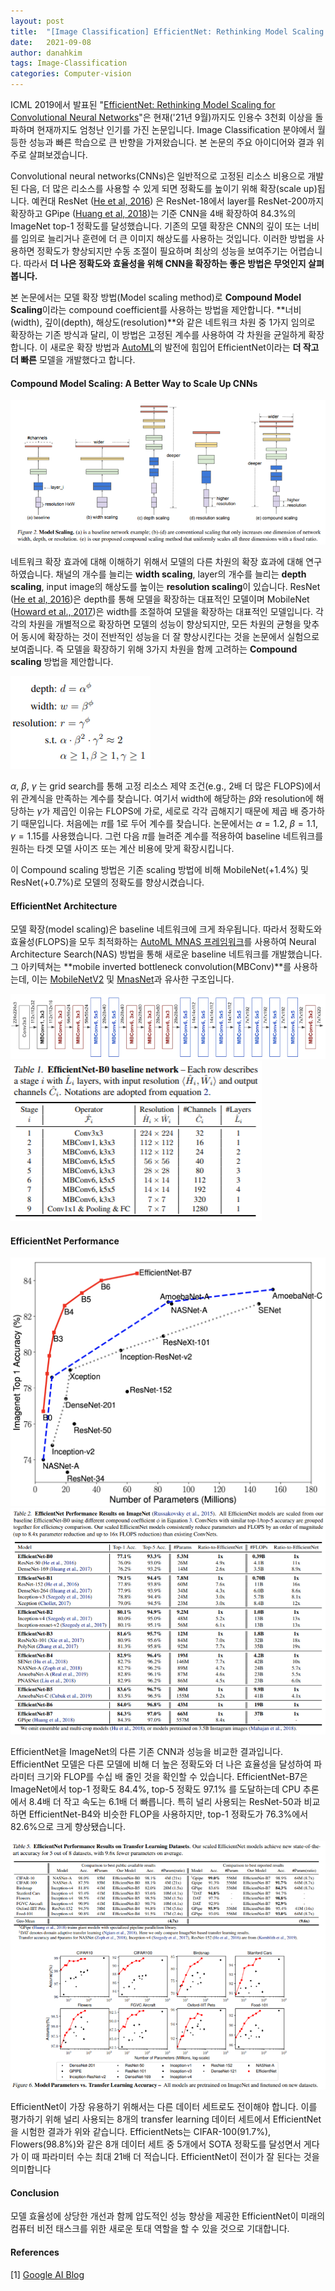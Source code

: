 ```yaml
---
layout: post
title:  "[Image Classification] EfficientNet: Rethinking Model Scaling for Convolutional Neural Networks (ICML 2019)"
date:   2021-09-08
author: danahkim
tags: Image-Classification
categories: Computer-vision
---
```






ICML 2019에서 발표된 "[EfficientNet: Rethinking Model Scaling for Convolutional Neural Networks](https://arxiv.org/pdf/1905.11946.pdf)"은 현재('21년 9월)까지도 인용수 3천회 이상을 돌파하며 현재까지도 엄청난 인기를 가진 논문입니다. Image Classification 분야에서 월등한 성능과 빠른 학습으로 큰 반향을 가져왔습니다. 본 논문의 주요 아이디어와 결과 위주로 살펴보겠습니다.



Convolutional neural networks(CNNs)은 일반적으로 고정된 리소스 비용으로 개발된 다음, 더 많은 리소스를 사용할 수 있게 되면 정확도를 높이기 위해 확장(scale up)됩니다. 예컨대 ResNet ([He et al, 2016](https://arxiv.org/abs/1512.03385)) 은 ResNet-18에서 layer를 ResNet-200까지 확장하고 GPipe ([Huang et al, 2018](https://arxiv.org/abs/1811.06965))는 기준 CNN을 4배 확장하여 84.3%의 ImageNet top-1 정확도를 달성했습니다. 기존의 모델 확장은 CNN의 깊이 또는 너비를 임의로 늘리거나 훈련에 더 큰 이미지 해상도를 사용하는 것입니다. 이러한 방법을 사용하면 정확도가 향상되지만 수동 조절이 필요하며 최상의 성능을 보여주기는 어렵습니다. 따라서 **더 나은 정확도와 효율성을 위해 CNN을 확장하는 좋은 방법은 무엇인지 살펴봅니다.**



본 논문에서는 모델 확장 방법(Model scaling method)로 **Compound Model Scaling**이라는 compound coefficient를 사용하는 방법을 제안합니다. **너비(width), 깊이(depth), 해상도(resolution)**와 같은 네트워크 차원 중 1가지 임의로 확장하는 기존 방식과 달리, 이 방법은 고정된 계수를 사용하여 각 차원을 균일하게 확장합니다. 이 새로운 확장 방법과 [AutoML](https://arxiv.org/abs/1807.11626)의 발전에 힘입어 EfficientNet이라는 **더 작고 더 빠른** 모델을 개발했다고 합니다.



#### Compound Model Scaling: A Better Way to Scale Up CNNs



<img src="\assets\images\EfficientNet\image1.png" />



네트워크 확장 효과에 대해 이해하기 위해서 모델의 다른 차원의 확장 효과에 대해 연구하였습니다. 채널의 개수를 늘리는 **width scaling**, layer의 개수를 늘리는 **depth scaling**, input image의 해상도를 높이는 **resolution scaling**이 있습니다. ResNet ([He et al, 2016](https://arxiv.org/abs/1512.03385))은 depth를 통해 모델을 확장하는 대표적인 모델이며 MobileNet ([Howard et al., 2017](https://arxiv.org/abs/1704.04861))은 width를 조절하여 모델을 확장하는 대표적인 모델입니다. 각각의 차원을 개별적으로 확장하면 모델의 성능이 향상되지만, 모든 차원의 균형을 맞추어 동시에 확장하는 것이 전반적인 성능을 더 잘 향상시킨다는 것을 논문에서 실험으로 보여줍니다. 즉 모델을 확장하기 위해 3가지 차원을 함께 고려하는 **Compound scaling** 방법을 제안합니다.



<img src="\assets\images\EfficientNet\image2.png" />

$\alpha$, $\beta$, $\gamma$ 는 grid search를 통해 고정 리소스 제약 조건(e.g., 2배 더 많은 FLOPS)에서 위 관계식을 만족하는 계수를 찾습니다. 여기서 width에 해당하는 $\beta$와 resolution에 해당하는 $\gamma$가 제곱인 이유는 FLOPS에 가로, 세로로 각각 곱해지기 때문에 제곱 배 증가하기 때문입니다. 처음에는 $\pi$를 1로 두어 계수를 찾습니다. 논문에서는 $\alpha=1.2$, $\beta=1.1$, $\gamma=1.15$를 사용했습니다. 그런 다음 $\pi$를 늘려준 계수를 적용하여 baseline 네트워크를 원하는 타겟 모델 사이즈 또는 계산 비용에 맞게 확장시킵니다.

이 Compound scaling 방법은 기존 scaling 방법에 비해 MobileNet(+1.4%) 및 ResNet(+0.7%)로 모델의 정확도를 향상시켰습니다.



#### EfficientNet Architecture

모델 확장(model scaling)은 baseline 네트워크에 크게 좌우됩니다. 따라서 정확도와 효율성(FLOPS)을 모두 최적화하는 [AutoML MNAS 프레임워크](https://arxiv.org/abs/1807.11626)를 사용하여 Neural Architecture Search(NAS) 방법을 통해 새로운 baseline 네트워크를 개발했습니다. 그 아키텍쳐는 **mobile inverted bottleneck convolution(MBConv)**를 사용하는데, 이는 [MobileNetV2](https://arxiv.org/abs/1801.04381) 및 [MnasNet](https://arxiv.org/abs/1807.11626)과 유사한 구조입니다.



<img src="\assets\images\EfficientNet\image3.png" />



<img src="\assets\images\EfficientNet\image4.png" />



#### EfficientNet Performance



<img src="\assets\images\EfficientNet\image5.png" />

<img src="\assets\images\EfficientNet\image6.png" />

EfficientNet을 ImageNet의 다른 기존 CNN과 성능을 비교한 결과입니다. EfficientNet 모델은 다른 모델에 비해 더 높은 정확도와 더 나은 효율성을 달성하여 파라미터 크기와 FLOP를 수십 배 줄인 것을 확인할 수 있습니다. EfficientNet-B7은 ImageNet에서 top-1 정확도 84.4%, top-5 정확도 97.1% 를 도달하는데 CPU 추론에서 8.4배 더 작고 속도는 6.1배 더 빠릅니다. 특히 널리 사용되는 ResNet-50과 비교하면 EfficientNet-B4와 비슷한 FLOP을 사용하지만, top-1 정확도가 76.3%에서 82.6%으로 크게 향상됐습니다.



<img src="\assets\images\EfficientNet\image7.png" />



EfficientNet이 가장 유용하기 위해서는 다른 데이터 세트로도 전이해야 합니다. 이를 평가하기 위해 널리 사용되는 8개의 transfer learning 데이터 세트에서 EfficientNet을 시험한 결과가 위와 같습니다. EfficientNets는 CIFAR-100(91.7%), Flowers(98.8%)와 같은 8개 데이터 세트 중 5개에서 SOTA 정확도를 달성면서 게다가 이 때 파라미터 수는 최대 21배 더 적습니다. EfficientNet이 전이가 잘 된다는 것을 의미합니다



#### Conclusion

모델 효율성에 상당한 개선과 함께 압도적인 성능 향상을 제공한 EfficientNet이 미래의 컴퓨터 비전 태스크를 위한 새로운 토대 역할을 할 수 있을 것으로 기대합니다. 



#### References

[1] [Google AI Blog](https://ai.googleblog.com/2019/05/efficientnet-improving-accuracy-and.html)


